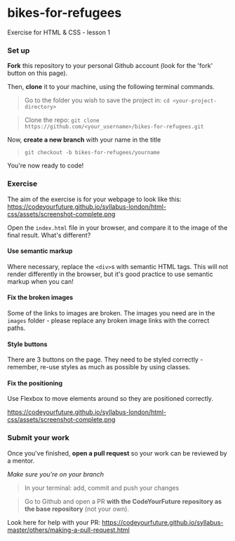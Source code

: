 # bikes-for-refugees
Exercise for HTML & CSS - lesson 1

### Set up

**Fork** this repository to your personal Github account (look for the 'fork' button on this page).

Then, **clone** it to your machine, using the following terminal commands.

>Go to the folder you wish to save the project in:
`cd <your-project-directory>`

>Clone the repo:
`git clone https://github.com/<your_username>/bikes-for-refugees.git`

Now, **create a new branch** with your name in the title
>`git checkout -b bikes-for-refugees/yourname`

You're now ready to code!

### Exercise

The aim of the exercise is for your webpage to look like this: 
https://codeyourfuture.github.io/syllabus-london/html-css/assets/screenshot-complete.png

Open the `index.html` file in your browser, and compare it to the image of the final result. What's different?

#### Use semantic markup

Where necessary, replace the `<div>`s with semantic HTML tags. This will not render differently in the browser, but it's good practice to use semantic markup when you can!

#### Fix the broken images

Some of the links to images are broken. The images you need are in the `images` folder - please replace any broken image links with the correct paths.

#### Style buttons

There are 3 buttons on the page. They need to be styled correctly - remember, re-use styles as much as possible by using classes.

#### Fix the positioning

Use Flexbox to move elements around so they are positioned correctly.

https://codeyourfuture.github.io/syllabus-london/html-css/assets/screenshot-complete.png


### Submit your work

Once you've finished, **open a pull request** so your work can be reviewed by a mentor.

_Make sure you're on your branch_

> In your terminal: add, commit and push your changes

> Go to Github and open a PR **with the CodeYourFuture repository as the base repository** (not your own).

Look here for help with your PR: https://codeyourfuture.github.io/syllabus-master/others/making-a-pull-request.html
